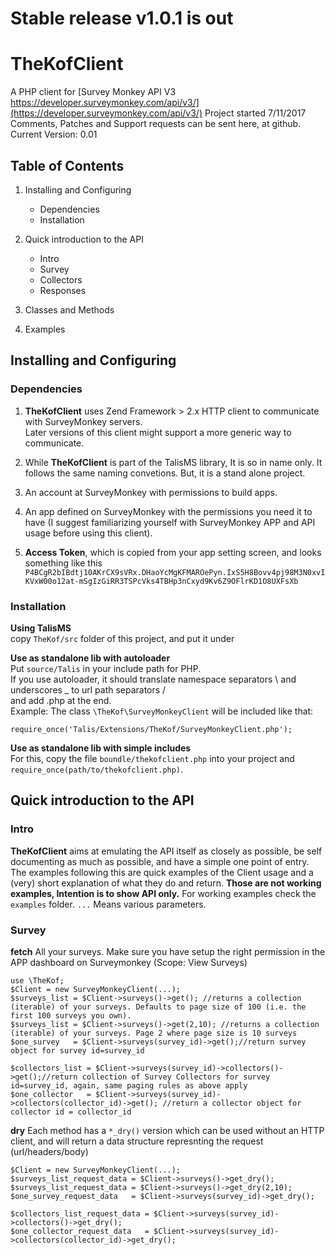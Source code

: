 # Stable release v1.0.1 is out 

# TheKofClient
A PHP client for [Survey Monkey API V3 https://developer.surveymonkey.com/api/v3/](https://developer.surveymonkey.com/api/v3/)
Project started 7/11/2017    
Comments, Patches and Support requests can be sent here, at github.  
Current Version: 0.01  

## Table of Contents
1. Installing and Configuring  
   - Dependencies  
   - Installation
   
2. Quick introduction to the API
   - Intro  
   - Survey
   - Collectors 
   - Responses  
3. Classes and Methods  
3. Examples  


## Installing and Configuring  

### Dependencies 
1. **TheKofClient** uses Zend Framework > 2.x HTTP client to communicate with SurveyMonkey servers.  
Later versions of this client might support a more generic way to communicate.  

2. While **TheKofClient** is part of the TalisMS library, It is so in name only. It follows the same naming convetions. 
But, it is a stand alone project.  

3. An account at SurveyMonkey with permissions to build apps.

4. An app defined on SurveyMonkey with the permissions you need it to have (I suggest familiarizing yourself with SurveyMonkey APP and API usage before using this client).  

5. **Access Token**, which is copied from your app setting screen, and looks something like this `P4BCgR2bIBdtj10AKrCX9sVRx.DHaoYcMgKFMAROePyn.IxS5H8Bovv4pj98M3N0xvIKVxW00o12at-mSgIzGiRR3TSPcVks4TBHp3nCxyd9Kv6Z9OFlrKD1O8UXFsXb`

### Installation  
**Using TalisMS**  
copy `TheKof/src` folder of this project, and put it under

**Use as standalone lib with autoloader**  
Put `source/Talis` in your include path for PHP.  
If you use autoloader, it should translate namespace separators \\ and underscores _ to url path separators /  
and add .php at the end.  
Example: The class `\TheKof\SurveyMonkeyClient` will be included like that:   
```
require_once('Talis/Extensions/TheKof/SurveyMonkeyClient.php');
```

**Use as standalone lib with simple includes**  
For this, copy the file `boundle/thekofclient.php` into your project and `require_once(path/to/thekofclient.php)`.


## Quick introduction to the API

### Intro
**TheKofClient** aims at emulating the API itself as closely as possible, be self documenting as much as possible, and have a simple one point
of entry. The examples following this are quick examples of the Client usage and a (very) short explanation of what they do and return. **Those are not working examples, Intention
is to show API only.** For working examples check the `examples` folder. `...` Means various parameters.  

### Survey
**fetch** All your surveys. Make sure you have setup the right permission in the APP dashboard on Surveymonkey (Scope: View Surveys)  

```  
use \TheKof;
$Client = new SurveyMonkeyClient(...);
$surveys_list = $Client->surveys()->get(); //returns a collection (iterable) of your surveys. Defaults to page size of 100 (i.e. the first 100 surveys you own).
$surveys_list = $Client->surveys()->get(2,10); //returns a collection (iterable) of your surveys. Page 2 where page size is 10 surveys
$one_survey   = $Client->surveys(survey_id)->get();//return survey object for survey id=survey_id

$collectors_list = $Client->surveys(survey_id)->collectors()->get();//return collection of Survey Collectors for survey id=survey_id, again, same paging rules as above apply
$one_collector   = $Client->surveys(survey_id)->collectors(collector_id)->get(); //return a collector object for collector id = collector_id  
```  


**dry** Each method has a `*_dry()` version which can be used without an HTTP client, and will return a data structure represnting the request (url/headers/body)  
```  
$Client = new SurveyMonkeyClient(...);
$surveys_list_request_data = $Client->surveys()->get_dry();
$surveys_list_request_data = $Client->surveys()->get_dry(2,10);
$one_survey_request_data   = $Client->surveys(survey_id)->get_dry();

$collectors_list_request_data = $Client->surveys(survey_id)->collectors()->get_dry();
$one_collector_request_data   = $Client->surveys(survey_id)->collectors(collector_id)->get_dry();
```  

